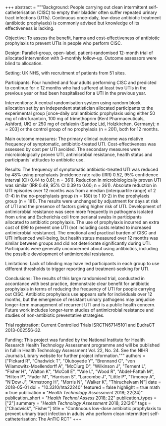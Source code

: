 +++
abstract = """Background: People carrying out clean intermittent self-catheterisation (CISC) to empty their bladder often suffer repeated urinary tract infections (UTIs). Continuous once-daily, low-dose antibiotic treatment (antibiotic prophylaxis) is commonly advised but knowledge of its effectiveness is lacking.

Objective: To assess the benefit, harms and cost-effectiveness of antibiotic prophylaxis to prevent UTIs in people who perform CISC.

Design: Parallel-group, open-label, patient-randomised 12-month trial of allocated intervention with 3-monthly follow-up. Outcome assessors were blind to allocation.

Setting: UK NHS, with recruitment of patients from 51 sites.

Participants: Four hundred and four adults performing CISC and predicted to continue for ≥ 12 months who had suffered at least two UTIs in the previous year or had been hospitalised for a UTI in the previous year.

Interventions: A central randomisation system using random block allocation set by an independent statistician allocated participants to the experimental group [once-daily oral antibiotic prophylaxis using either 50 mg of nitrofurantoin, 100 mg of trimethoprim (Kent Pharmaceuticals, Ashford, UK) or 250 mg of cefalexin (Sandoz Ltd, Holzkirchen, Germany); n = 203] or the control group of no prophylaxis (n = 201), both for 12 months.

Main outcome measures: The primary clinical outcome was relative frequency of symptomatic, antibiotic-treated UTI. Cost-effectiveness was assessed by cost per UTI avoided. The secondary measures were microbiologically proven UTI, antimicrobial resistance, health status and participants' attitudes to antibiotic use.

Results: The frequency of symptomatic antibiotic-treated UTI was reduced by 48% using prophylaxis [incidence rate ratio (IRR) 0.52, 95% confidence interval (CI) 0.44 to 0.61; n = 361]. Reduction in microbiologically proven UTI was similar (IRR 0.49, 95% CI 0.39 to 0.60; n = 361). Absolute reduction in UTI episodes over 12 months was from a median (interquartile range) of 2 (1-4) in the no-prophylaxis group (n = 180) to 1 (0-2) in the prophylaxis group (n = 181). The results were unchanged by adjustment for days at risk of UTI and the presence of factors giving higher risk of UTI. Development of antimicrobial resistance was seen more frequently in pathogens isolated from urine and Escherichia coli from perianal swabs in participants allocated to antibiotic prophylaxis. The use of prophylaxis incurred an extra cost of £99 to prevent one UTI (not including costs related to increased antimicrobial resistance). The emotional and practical burden of CISC and UTI influenced well-being, but health status measured over 12 months was similar between groups and did not deteriorate significantly during UTI. Participants were generally unconcerned about using antibiotics, including the possible development of antimicrobial resistance.

Limitations: Lack of blinding may have led participants in each group to use different thresholds to trigger reporting and treatment-seeking for UTI.

Conclusions: The results of this large randomised trial, conducted in accordance with best practice, demonstrate clear benefit for antibiotic prophylaxis in terms of reducing the frequency of UTI for people carrying out CISC. Antibiotic prophylaxis use appears safe for individuals over 12 months, but the emergence of resistant urinary pathogens may prejudice longer-term management of recurrent UTI and is a public health concern. Future work includes longer-term studies of antimicrobial resistance and studies of non-antibiotic preventative strategies.

Trial registration: Current Controlled Trials ISRCTN67145101 and EudraCT 2013-002556-32.

Funding: This project was funded by the National Institute for Health Research Health Technology Assessment programme and will be published in full in Health Technology Assessment Vol. 22, No. 24. See the NIHR Journals Library website for further project information."""
authors = ["Pickard R", "Chadwick T", "Oluboyede Y", "Brennand C", "von Wilamowitz-Moellendorff A", "McClurg D", "Wilkinson J", "Ternent L", "Fisher H", "Walton K", "McColl E", "Vale L", "Wood R", "Abdel-Fattah M", "Hilton P", "Fader M", "Harrison S", "Larcombe J", "Little P", "Timoney A", "N'Dow J", "Armstrong H", "Morris N", "Walker K", "Thiruchelvam N"]
date = 2018-05-01
doi = "10.3310/hta22240"
featured = false
highlight = true
math = true
publication = "*Health Technology Assessment* 2018; 22(24)"
publication_short = "*Health Technol Assess* 2018; 22"
publication_types = ["2"]
summary = "*Health Technology Assessment* 2018; 22(24)"
tags = ["Chadwick", "Fisher"]
title = "Continuous low-dose antibiotic prophylaxis to prevent urinary tract infection in adults who perform clean intermittent self-catheterisation: The AnTIC RCT"
+++
